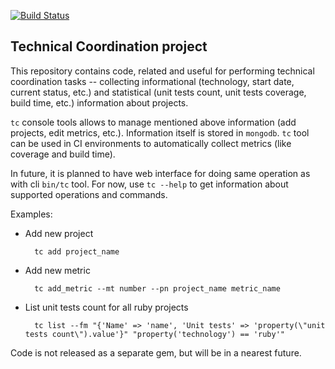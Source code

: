 [![Build Status](https://secure.travis-ci.org/maksar/tc.png)](http://travis-ci.org/maksar/tc)

Technical Coordination project
---------------

This repository contains code, related and useful for performing technical coordination tasks -- collecting informational (technology, start date, current status, etc.) and statistical (unit tests count, unit tests coverage, build time, etc.) information about projects.

`tc` console tools allows to manage mentioned above information (add projects, edit metrics, etc.). Information itself is stored in `mongodb`. `tc` tool can be used in CI environments to automatically collect metrics (like coverage and build time).

In future, it is planned to have web interface for doing same operation as with cli `bin/tc` tool. For now, use `tc --help` to get information about supported operations and commands.

Examples:

* Add new project

        tc add project_name

* Add new metric

        tc add_metric --mt number --pn project_name metric_name

* List unit tests count for all ruby projects

        tc list --fm "{'Name' => 'name', 'Unit tests' => 'property(\"unit tests count\").value'}" "property('technology') == 'ruby'"

Code is not released as a separate gem, but will be in a nearest future.